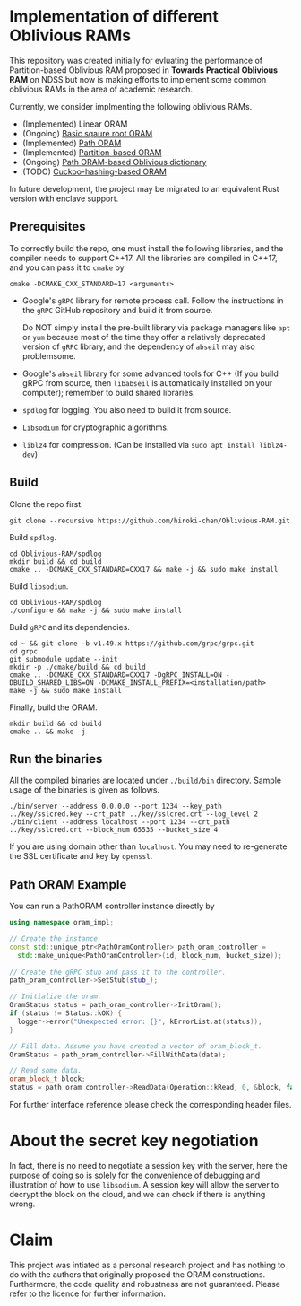 # Implementation of different Oblivious RAMs

This repository was created initially for evluating the performance of Partition-based Oblivious RAM proposed in **Towards Practical Oblivious RAM** on NDSS but now is making efforts to implement some common oblivious RAMs in the area of academic research.

Currently, we consider implmenting the following oblivious RAMs.

* (Implemented) Linear ORAM
* (Ongoing) [Basic sqaure root ORAM](https://dl.acm.org/doi/pdf/10.1145/28395.28416)
* (Implemented) [Path ORAM](https://eprint.iacr.org/2013/280.pdf)
* (Implemented) [Partition-based ORAM](https://www.ndss-symposium.org/wp-content/uploads/2017/09/04_4.pdf)
* (Ongoing) [Path ORAM-based Oblivious dictionary](https://eprint.iacr.org/2014/185.pdf)
* (TODO) [Cuckoo-hashing-based ORAM](https://arxiv.org/pdf/1007.1259v1.pdf)

In future development, the project may be migrated to an equivalent Rust version with enclave support.

## Prerequisites

To correctly build the repo, one must install the following libraries, and the compiler needs to support C++17. All the libraries are compiled in C++17, and you can pass it to `cmake` by

```shell
cmake -DCMAKE_CXX_STANDARD=17 <arguments>
```

* Google's `gRPC` library for remote process call. Follow the instructions in the `gRPC` GitHub repository and build it from source.
  
  Do NOT simply install the pre-built library via package managers like `apt` or `yum` because most of the time they offer a relatively deprecated version of `gRPC` library, and the dependency of `abseil` may also problemsome.
  
* Google's `abseil` library for some advanced tools for C++ (If you build gRPC from source, then `libabseil` is automatically installed on your computer); remember to build shared libraries.

* `spdlog` for logging. You also need to build it from source.

* `Libsodium` for cryptographic algorithms.

* `liblz4` for compression. (Can be installed via `sudo apt install liblz4-dev`)

## Build

Clone the repo first.

```shell
git clone --recursive https://github.com/hiroki-chen/Oblivious-RAM.git
```

Build `spdlog`.

```shell
cd Oblivious-RAM/spdlog
mkdir build && cd build
cmake .. -DCMAKE_CXX_STANDARD=CXX17 && make -j && sudo make install
```

Build `libsodium`.

```shell
cd Oblivious-RAM/spdlog
./configure && make -j && sudo make install
```

Build `gRPC` and its dependencies.

```shell
cd ~ && git clone -b v1.49.x https://github.com/grpc/grpc.git
cd grpc
git submodule update --init
mkdir -p ./cmake/build && cd build
cmake .. -DCMAKE_CXX_STANDARD=CXX17 -DgRPC_INSTALL=ON -DBUILD_SHARED_LIBS=ON -DCMAKE_INSTALL_PREFIX=<installation/path>
make -j && sudo make install
```

Finally, build the ORAM.

```shell
mkdir build && cd build
cmake .. && make -j
```

## Run the binaries

All the compiled binaries are located under `./build/bin` directory. Sample usage of the binaries is given as follows.

```shell
./bin/server --address 0.0.0.0 --port 1234 --key_path ../key/sslcred.key --crt_path ../key/sslcred.crt --log_level 2
./bin/client --address localhost --port 1234 --crt_path ../key/sslcred.crt --block_num 65535 --bucket_size 4
```

If you are using domain other than `localhost`. You may need to re-generate the SSL certificate and key by `openssl`.

## Path ORAM Example

You can run a PathORAM controller instance directly by

```cpp
using namespace oram_impl;

// Create the instance
const std::unique_ptr<PathOramController> path_oram_controller = 
  std::make_unique<PathOramController>(id, block_num, bucket_size));
 
// Create the gRPC stub and pass it to the controller.
path_oram_controller->SetStub(stub_);

// Initialize the oram.
OramStatus status = path_oram_controller->InitOram();
if (status != Status::kOK) {
  logger->error("Unexpected error: {}", kErrorList.at(status));
}

// Fill data. Assume you have created a vector of oram_block_t.
OramStatus = path_oram_controller->FillWithData(data);

// Read some data.
oram_block_t block;
status = path_oram_controller->ReadData(Operation::kRead, 0, &block, false);
```

For further interface reference please check the corresponding header files.

# About the secret key negotiation

In fact, there is no need to negotiate a session key with the server, here the purpose of doing so is solely for the convenience of debugging and illustration of how to use `libsodium`. A session key will allow the server to decrypt the block on the cloud, and we can check if there is anything wrong.

# Claim

This project was intiated as a personal research project and has nothing to do with the authors that originally proposed the ORAM constructions. Furthermore, the code quality and robustness are not guaranteed. Please refer to the licence for further information.
